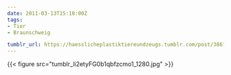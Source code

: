 ```yaml
---
date: 2011-03-13T15:10:00Z
tags:
- Tier
- Braunschweig

tumblr_url: https://haesslicheplastiktiereundzeugs.tumblr.com/post/3861007624
---
```

{{< figure src="tumblr_li2etyFG0b1qbfzcmo1_1280.jpg" >}}
